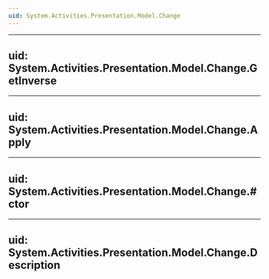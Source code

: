 ```yaml
---
uid: System.Activities.Presentation.Model.Change
---
```


---
uid: System.Activities.Presentation.Model.Change.GetInverse
---

---
uid: System.Activities.Presentation.Model.Change.Apply
---

---
uid: System.Activities.Presentation.Model.Change.#ctor
---

---
uid: System.Activities.Presentation.Model.Change.Description
---
